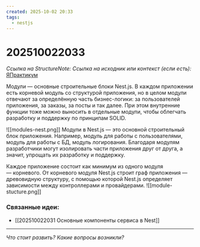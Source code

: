 ```yaml
---
created: 2025-10-02 20:33
tags:
  - nestjs
---
```

# 202510022033
*Ссылка на StructureNote:*
*Ссылка на исходник или контекст (если есть):* [ЯПрактикум](https://practicum.yandex.ru/learn/backend-nodejs/courses/a4214ab0-2146-4152-b90e-651bf4c7ca5e/sprints/564244/topics/1df920a3-5c6a-4fcd-884c-0f66136c2b56/lessons/0fa76aa4-6dec-490f-9466-78a5fe72e7bd/)

Модули — основные строительные блоки Nest.js. В каждом приложении есть корневой модуль со структурой приложения, но в целом модули отвечают за определённую часть бизнес-логики: за пользователей приложения, за заказы, за посты и так далее. При этом внутренние функции тоже можно выносить в отдельные модули, чтобы облегчать разработку и поддержку по принципам SOLID.

![[modules-nest.png]]
Модули в Nest.js — это основной строительный блок приложения. Например, модуль для работы с пользователями, модуль для работы с БД, модуль логирования. Благодаря модулям разработчики могут изолировать части приложения друг от друга, а значит, упрощать их разработку и поддержку.

Каждое приложение состоит как минимум из одного модуля — корневого. От корневого модуля Nest.js строит граф приложения — древовидную структуру, с помощью которой Nest.js определяет зависимости между контроллерами и провайдерами.
![[module-stucture.png]]

### Связанные идеи:
* [[202510022031 Основные компоненты сервиса в Nest]]
---

*Что стоит развить? Какие вопросы возникли?*